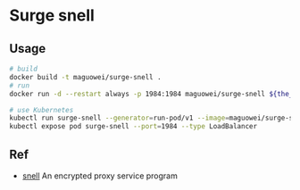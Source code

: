 # Surge snell

## Usage

```bash
# build
docker build -t maguowei/surge-snell .
# run
docker run -d --restart always -p 1984:1984 maguowei/surge-snell ${the_psk}

# use Kubernetes
kubectl run surge-snell --generator=run-pod/v1 --image=maguowei/surge-snell --restart=Always -- ${the_psk}
kubectl expose pod surge-snell --port=1984 --type LoadBalancer
```

## Ref

- [snell](https://github.com/surge-networks/snell) An encrypted proxy service program
